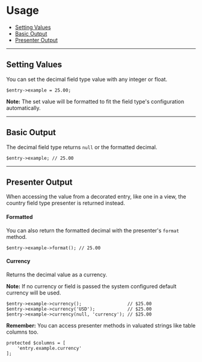 # Usage

- [Setting Values](#mutator)
- [Basic Output](#output)
- [Presenter Output](#presenter)

<hr>

<a name="mutator"></a>
## Setting Values

You can set the decimal field type value with any integer or float.

    $entry->example = 25.00;

<div class="alert alert-primary">
<strong>Note:</strong> The set value will be formatted to fit the field type's configuration automatically.
</div>

<hr>

<a name="output"></a>
## Basic Output

The decimal field type returns `null` or the formatted decimal.

    $entry->example; // 25.00

<hr>

<a name="presenter"></a>
## Presenter Output

When accessing the value from a decorated entry, like one in a view, the country field type presenter is returned instead.

#### Formatted

You can also return the formatted decimal with the presenter's `format` method.

    $entry->example->format(); // 25.00

#### Currency

Returns the decimal value as a currency.

<div class="alert alert-primary">
<strong>Note:</strong> If no currency or field is passed the system configured default currency will be used.
</div>

    $entry->example->currency();                 // $25.00
    $entry->example->currency('USD');            // $25.00
    $entry->example->currency(null, 'currency'); // $25.00

<div class="alert alert-info">
<strong>Remember:</strong> You can access presenter methods in valuated strings like table columns too.
</div>

    protected $columns = [
        'entry.example.currency'
    ];